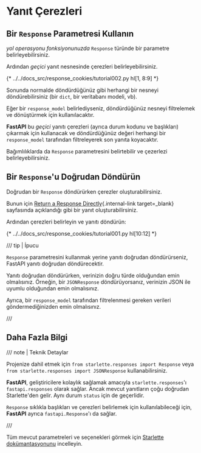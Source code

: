 # Yanıt Çerezleri

## Bir `Response` Parametresi Kullanın

*yol operasyonu fonksiyonunuzda* `Response` türünde bir parametre belirleyebilirsiniz.

Ardından *geçici* yanıt nesnesinde çerezleri belirleyebilirsiniz.

{* ../../docs_src/response_cookies/tutorial002.py hl[1, 8:9] *}

Sonunda normalde döndürdüğünüz gibi herhangi bir nesneyi döndürebilirsiniz (bir `dict`, bir veritabanı modeli, vb).

Eğer bir `response_model` belirlediyseniz, döndürdüğünüz nesneyi filtrelemek ve dönüştürmek için kullanılacaktır.

**FastAPI** bu *geçici* yanıtı çerezleri (ayrıca durum kodunu ve başlıkları) çıkarmak için kullanacak ve döndürdüğünüz değeri herhangi bir `response_model` tarafından filtreleyerek son yanıta koyacaktır.

Bağımlılıklarda da `Response` parametresini belirtebilir ve çezerlezi belirleyebilirsiniz.

## Bir `Response`'u Doğrudan Döndürün

Doğrudan bir `Response` döndürürken çerezler oluşturabilirsiniz.

Bunun için [Return a Response Directly](response-directly.md){.internal-link target=_blank} sayfasında açıklandığı gibi bir yanıt oluşturabilirsiniz.

Ardından çerezleri belirleyin ve yanıtı döndürün:

{* ../../docs_src/response_cookies/tutorial001.py hl[10:12] *}

/// tip | İpucu

`Response` parametresini kullanmak yerine yanıtı doğrudan döndürürseniz, FastAPI yanıtı doğrudan döndürecektir.

Yanıtı doğrudan döndürürken, verinizin doğru türde olduğundan emin olmalısınız. Örneğin, bir `JSONResponse` döndürüyorsanız, verinizin JSON ile uyumlu olduğundan emin olmalısınız.

Ayrıca, bir `response_model` tarafından filtrelenmesi gereken verileri göndermediğinizden emin olmalısınız.

///

## Daha Fazla Bilgi

/// note | Teknik Detaylar

Projenize dahil etmek için `from starlette.responses import Response` veya `from starlette.responses import JSONResponse` kullanabilirsiniz.

**FastAPI**, geliştiricilere kolaylık sağlamak amacıyla `starlette.responses`'ı `fastapi.responses` olarak sağlar. Ancak mevcut yanıtların çoğu doğrudan Starlette'den gelir. Aynı durum `status` için de geçerlidir.

`Response` sıklıkla başlıkları ve çerezleri belirlemek için kullanılabileceği için, **FastAPI** ayrıca `fastapi.Response`'ı da sağlar.

///

Tüm mevcut parametreleri ve seçenekleri görmek için <a href="https://www.starlette.io/responses/#set-cookie" class="external-link" target="_blank">Starlette dokümantasyonunu</a> incelleyin.
